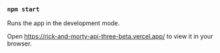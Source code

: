 ### `npm start`

Runs the app in the development mode.

Open https://rick-and-morty-api-three-beta.vercel.app/ to view it in your browser.
